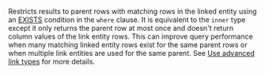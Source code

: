 Restricts results to parent rows with matching rows in the linked entity using an [EXISTS](/sql/t-sql/language-elements/exists-transact-sql) condition in the `where` clause. It is equivalent to the `inner` type except it only returns the parent row at most once and doesn't return column values of the link entity rows. This can improve query performance when many matching linked entity rows exist for the same parent rows or when multiple link entities are used for the same parent.
See [Use advanced link types](../,,/join-tables.md#use-advanced-link-types) for more details.
